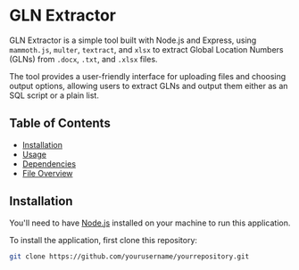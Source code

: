 # GLN Extractor

GLN Extractor is a simple tool built with Node.js and Express, using `mammoth.js`, `multer`, `textract`, and `xlsx` to extract Global Location Numbers (GLNs) from `.docx`, `.txt`, and `.xlsx` files.

The tool provides a user-friendly interface for uploading files and choosing output options, allowing users to extract GLNs and output them either as an SQL script or a plain list.

## Table of Contents

- [Installation](#installation)
- [Usage](#usage)
- [Dependencies](#dependencies)
- [File Overview](#file-overview)

## Installation

You'll need to have [Node.js](https://nodejs.org/) installed on your machine to run this application.

To install the application, first clone this repository:

```bash
git clone https://github.com/yourusername/yourrepository.git
